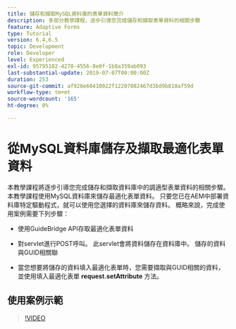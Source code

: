 ```yaml
---
title: 儲存和擷取MySQL資料庫的表單資料簡介
description: 多部分教學課程，逐步引導您完成儲存和擷取表單資料的相關步驟
feature: Adaptive Forms
type: Tutorial
version: 6.4,6.5
topic: Development
role: Developer
level: Experienced
exl-id: 95795102-4278-4556-8e0f-1b8a359ab093
last-substantial-update: 2019-07-07T00:00:00Z
duration: 253
source-git-commit: af928e60410022f12207082467d3bd9b818af59d
workflow-type: tm+mt
source-wordcount: '165'
ht-degree: 0%

---
```


# 從MySQL資料庫儲存及擷取最適化表單資料

本教學課程將逐步引導您完成儲存和擷取資料庫中的調適型表單資料的相關步驟。 本教學課程使用MySQL資料庫來儲存最適化表單資料。 只要您已在AEM中部署資料庫特定驅動程式，就可以使用您選擇的資料庫來儲存資料。 概略來說，完成使用案例需要下列步驟：

* 使用GuideBridge API存取最適化表單資料

* 對servlet進行POST呼叫。 此servlet會將資料儲存在資料庫中。 儲存的資料與GUID相關聯

* 當您想要將儲存的資料填入最適化表單時，您需要擷取與GUID相關的資料，並使用填入最適化表單 **request.setAttribute** 方法。

## 使用案例示範

>[!VIDEO](https://video.tv.adobe.com/v/27829?quality=12&learn=on)



